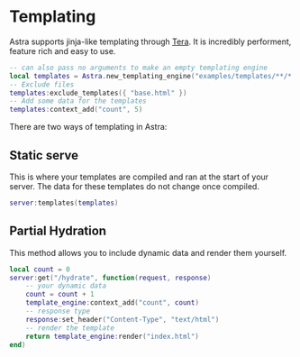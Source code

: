 # Templating

Astra supports jinja-like templating through [Tera](https://keats.github.io/tera/docs). It is incredibly performent, feature rich and easy to use.

```lua
-- can also pass no arguments to make an empty templating engine
local templates = Astra.new_templating_engine("examples/templates/**/*.html")
-- Exclude files
templates:exclude_templates({ "base.html" })
-- Add some data for the templates
templates:context_add("count", 5)
```

There are two ways of templating in Astra:

## Static serve

This is where your templates are compiled and ran at the start of your server. The data for these templates do not change once compiled.

```lua
server:templates(templates)
```

## Partial Hydration

This method allows you to include dynamic data and render them yourself.

```lua
local count = 0
server:get("/hydrate", function(request, response)
    -- your dynamic data
    count = count + 1
    template_engine:context_add("count", count)
    -- response type
    response:set_header("Content-Type", "text/html")
    -- render the template
    return template_engine:render("index.html")
end)
```
